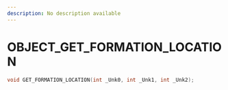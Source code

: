 ```yaml
---
description: No description available 
---
```


# OBJECT\_GET_FORMATION_LOCATION

```cpp
void GET_FORMATION_LOCATION(int _Unk0, int _Unk1, int _Unk2);
```